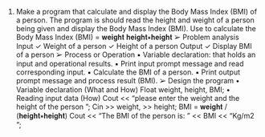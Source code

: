 1. Make a program that calculate and display the Body Mass Index (BMI) 
of a person. The program is should read the height and weight of a 
person being given and display the Body Mass Index (BMI).
Use to calculate the Body Mass Index (BMI) = 
𝐰𝐞𝐢𝐠𝐡𝐭
𝐡𝐞𝐢𝐠𝐡𝐭∗𝐡𝐞𝐢𝐠𝐡𝐭
➢ Problem analysis
Input
✓ Weight of a person
✓ Height of a person
Output
✓ Display BMI of a person
➢ Process or Operation
▪ Variable declaration: that holds an input and operational results.
▪ Print input prompt message and read corresponding input.
▪ Calculate the BMI of a person.
▪ Print output prompt message and process result (BMI).
➢ Design the program
• Variable declaration (What and How)
Float weight, height, BMI;
• Reading input data (How)
Cout << “please enter the weight and the height of the person ”;
Cin >> weight, >> height;
BMI = 
𝐰𝐞𝐢𝐠𝐡𝐭 /
(𝐡𝐞𝐢𝐠𝐡𝐭∗𝐡𝐞𝐢𝐠𝐡𝐭)
Cout << “The BMI of the person is: ” << BMI << “Kg/m2 ”;
